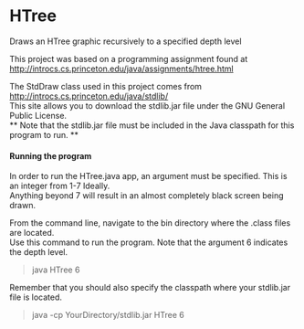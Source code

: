 # HTree
Draws an HTree graphic recursively to a specified depth level

This project was based on a programming assignment found at http://introcs.cs.princeton.edu/java/assignments/htree.html

The StdDraw class used in this project comes from http://introcs.cs.princeton.edu/java/stdlib/  
This site allows you to download the stdlib.jar file under the GNU General Public License.  
** Note that the stdlib.jar file must be included in the Java classpath for this program to run. **

#### Running the program  
In order to run the HTree.java app, an argument must be specified. This is an integer from 1-7 Ideally.  
Anything beyond 7 will result in an almost completely black screen being drawn. 

From the command line, navigate to the bin directory where the .class files are located.  
Use this command to run the program. Note that the argument 6 indicates the depth level.  
> java HTree 6
  
Remember that you should also specify the classpath where your stdlib.jar file is located.  
> java -cp YourDirectory/stdlib.jar HTree 6
